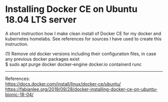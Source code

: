 # Installing Docker CE on Ubuntu 18.04 LTS server
A short instruction how I make clean install of Docker CE for my docker and kubernetes homelabs. See references for sources I have used to create this instruction.  

(1) Remove old docker versions including their configuration files, in case any previous docker packages exist  
$ sudo apt purge docker docker-engine docker.io containerd runc  



---
References:  
https://docs.docker.com/install/linux/docker-ce/ubuntu/  
https://fabianlee.org/2019/09/28/docker-installing-docker-ce-on-ubuntu-bionic-18-04/  
